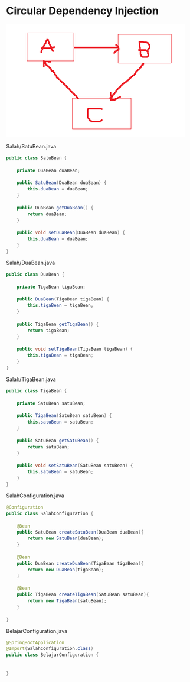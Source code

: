 # Circular Dependency Injection

![alt text](../images/10.circular-DI.png)

Salah/SatuBean.java
```java
public class SatuBean {

    private DuaBean duaBean;

    public SatuBean(DuaBean duaBean) {
        this.duaBean = duaBean;
    }

    public DuaBean getDuaBean() {
        return duaBean;
    }

    public void setDuaBean(DuaBean duaBean) {
        this.duaBean = duaBean;
    }
}
```

Salah/DuaBean.java
```java
public class DuaBean {

    private TigaBean tigaBean;

    public DuaBean(TigaBean tigaBean) {
        this.tigaBean = tigaBean;
    }

    public TigaBean getTigaBean() {
        return tigaBean;
    }

    public void setTigaBean(TigaBean tigaBean) {
        this.tigaBean = tigaBean;
    }
}

```

Salah/TigaBean.java
```java
public class TigaBean {

    private SatuBean satuBean;

    public TigaBean(SatuBean satuBean) {
        this.satuBean = satuBean;
    }

    public SatuBean getSatuBean() {
        return satuBean;
    }

    public void setSatuBean(SatuBean satuBean) {
        this.satuBean = satuBean;
    }
}

```

SalahConfiguration.java
```java
@Configuration
public class SalahConfiguration {

    @Bean
    public SatuBean createSatuBean(DuaBean duaBean){
        return new SatuBean(duaBean);
    }

    @Bean
    public DuaBean createDuaBean(TigaBean tigaBean){
        return new DuaBean(tigaBean);
    }

    @Bean
    public TigaBean createTigaBean(SatuBean satuBean){
        return new TigaBean(satuBean);
    }

}
```

BelajarConfiguration.java
```java
@SpringBootApplication
@Import(SalahConfiguration.class)
public class BelajarConfiguration {


}
```